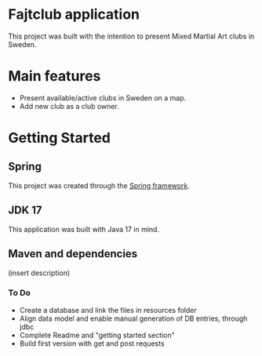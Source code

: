 # Fajtclub application
This project was built with the intention to present Mixed Martial Art clubs in Sweden.

# Main features
- Present available/active clubs in Sweden on a map.
- Add new club as a club owner.

# Getting Started

## Spring 
This project was created through the [Spring framework](https://spring.io/projects/spring-boot/).

## JDK 17
This application was built with Java 17 in mind.

## Maven and dependencies
(insert description)

### To Do

- Create a database and link the files in resources folder
- Align data model and enable manual generation of DB entries, through jdbc
- Complete Readme and "getting started section"
- Build first version with get and post requests

